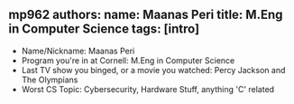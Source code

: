 mp962
authors:
  name: Maanas Peri
  title: M.Eng in Computer Science
tags: [intro]
-------------

- Name/Nickname: Maanas Peri
- Program you're in at Cornell: M.Eng in Computer Science
- Last TV show you binged, or a movie you watched: Percy Jackson and The Olympians
- Worst CS Topic: Cybersecurity, Hardware Stuff, anything 'C' related
